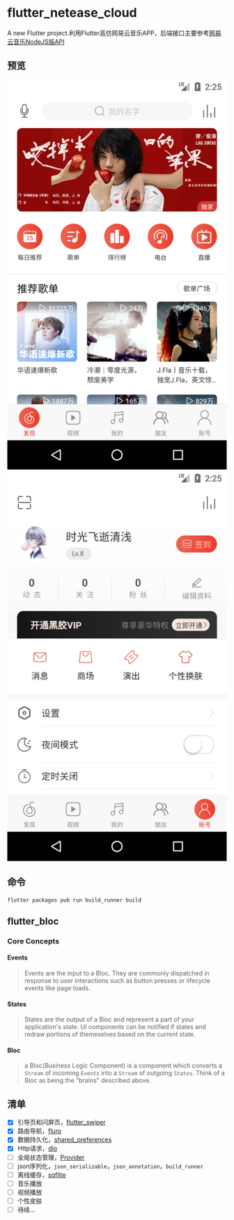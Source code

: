 # flutter_netease_cloud

A new Flutter project.利用Flutter高仿网易云音乐APP，后端接口主要参考[网易云音乐NodeJS版API](https://binaryify.github.io/NeteaseCloudMusicApi)

## 预览
![](docs/images/preview_home.png)
![](docs/images/preview_account.png)

## 命令
`flutter packages pub run build_runner build`

## flutter_bloc
### Core Concepts
#### Events
> Events are the input to a Bloc. They are commonly dispatched in response to user interactions such as button presses or lifecycle events like page loads.

#### States
> States are the output of a Bloc and represent a part of your application's state. UI components can be notified if states and redraw portions of themeselves based on the current state.

#### Bloc
> a Bloc(Business Logic Component) is a component which converts a `Stream` of incoming `Events` into a `Stream` of outgoing `States`. Think of a Bloc as being the "brains" described above.

## 清单

* [x] 引导页和闪屏页，[flutter_swiper](https://pub.flutter-io.cn/packages/flutter_swiper)
* [x] 路由导航，[fluro](https://pub.flutter-io.cn/packages/fluro)
* [x] 数据持久化，[shared_preferences](https://pub.flutter-io.cn/packages/shared_preferences)
* [x] Http请求，[dio](https://pub.flutter-io.cn/packages/dio)
* [ ] 全局状态管理，[Provider](https://pub.flutter-io.cn/packages/provider)
* [ ] json序列化，`json_serializable`，`json_annotation`，`build_runner`
* [ ] 离线缓存，[sqflite](https://pub.flutter-io.cn/packages/sqflite)
* [ ] 音乐播放
* [ ] 视频播放
* [ ] 个性皮肤
* [ ] 待续...